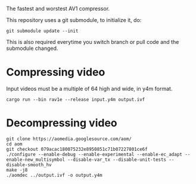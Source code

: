 The fastest and worstest AV1 compressor.

This repository uses a git submodule, to initialize it, do:

```
git submodule update --init
```

This is also required everytime you switch branch or pull code and the submodule changed.


# Compressing video

Input videos must be a multiple of 64 high and wide, in y4m format.

```
cargo run --bin rav1e --release input.y4m output.ivf
```
# Decompressing video

```
git clone https://aomedia.googlesource.com/aom/
cd aom
git checkout 079acac180075232e8950851c71b07227801ce6f
./configure --enable-debug --enable-experimental --enable-ec_adapt --enable-new_multisymbol --disable-var_tx --disable-unit-tests --disable-smooth_hv
make -j8
./aomdec ../output.ivf -o output.y4m
```

